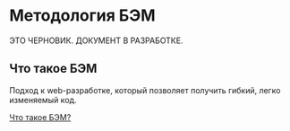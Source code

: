 # Методология БЭМ

ЭТО ЧЕРНОВИК. ДОКУМЕНТ В РАЗРАБОТКЕ.

## Что такое БЭМ

Подход к web-разработке, который позволяет получить гибкий, легко изменяемый код.

[Что такое БЭМ?](http://bem.github.com/bem-method/pages/beginning/beginning.ru.html)

